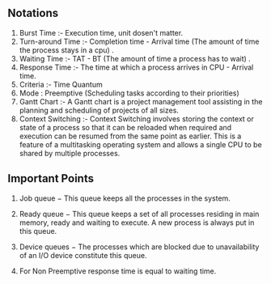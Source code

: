 ## Notations

1. Burst Time :- Execution time, unit dosen't matter.
2. Turn-around Time :- Completion time - Arrival time (The amount of time the process stays in a cpu) .
3. Waiting Time :- TAT - BT (The amount of time a process has to wait) .
4. Response Time :- The time at which a process arrives in CPU  - Arrival time.
5. Criteria :- Time Quantum
6. Mode :  Preemptive (Scheduling tasks according to their priorities)
7. Gantt Chart :- A Gantt chart is a project management tool assisting in the planning and scheduling of projects of all sizes.
8. Context Switching :- Context Switching involves storing the context or state of a process so that it can be reloaded when required and execution can be resumed from the same point as earlier. This is a feature of a multitasking operating system and allows a single CPU to be shared by multiple processes.


## Important Points

1. Job queue − This queue keeps all the processes in the system.

2. Ready queue − This queue keeps a set of all processes residing in main memory, ready and waiting to execute. A new process is always put in this queue.

3. Device queues − The processes which are blocked due to unavailability of an I/O device constitute this queue.

4. For Non Preemptive response time is equal to waiting time.